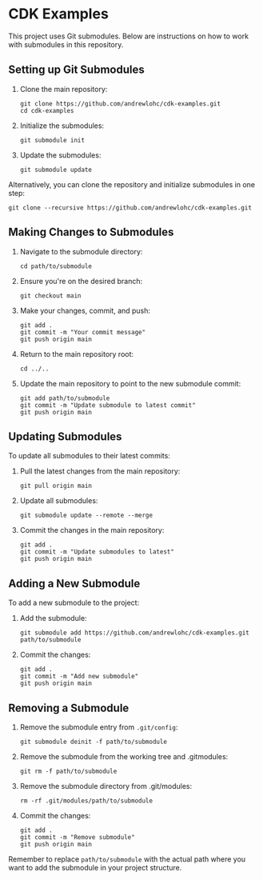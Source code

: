 # CDK Examples

This project uses Git submodules. Below are instructions on how to work with submodules in this repository.

## Setting up Git Submodules

1. Clone the main repository:
   ```
   git clone https://github.com/andrewlohc/cdk-examples.git
   cd cdk-examples
   ```

2. Initialize the submodules:
   ```
   git submodule init
   ```

3. Update the submodules:
   ```
   git submodule update
   ```

Alternatively, you can clone the repository and initialize submodules in one step:
```
git clone --recursive https://github.com/andrewlohc/cdk-examples.git
```

## Making Changes to Submodules

1. Navigate to the submodule directory:
   ```
   cd path/to/submodule
   ```

2. Ensure you're on the desired branch:
   ```
   git checkout main
   ```

3. Make your changes, commit, and push:
   ```
   git add .
   git commit -m "Your commit message"
   git push origin main
   ```

4. Return to the main repository root:
   ```
   cd ../..
   ```

5. Update the main repository to point to the new submodule commit:
   ```
   git add path/to/submodule
   git commit -m "Update submodule to latest commit"
   git push origin main
   ```

## Updating Submodules

To update all submodules to their latest commits:

1. Pull the latest changes from the main repository:
   ```
   git pull origin main
   ```

2. Update all submodules:
   ```
   git submodule update --remote --merge
   ```

3. Commit the changes in the main repository:
   ```
   git add .
   git commit -m "Update submodules to latest"
   git push origin main
   ```

## Adding a New Submodule

To add a new submodule to the project:

1. Add the submodule:
   ```
   git submodule add https://github.com/andrewlohc/cdk-examples.git path/to/submodule
   ```

2. Commit the changes:
   ```
   git add .
   git commit -m "Add new submodule"
   git push origin main
   ```

## Removing a Submodule

1. Remove the submodule entry from `.git/config`:
   ```
   git submodule deinit -f path/to/submodule
   ```

2. Remove the submodule from the working tree and .gitmodules:
   ```
   git rm -f path/to/submodule
   ```

3. Remove the submodule directory from .git/modules:
   ```
   rm -rf .git/modules/path/to/submodule
   ```

4. Commit the changes:
   ```
   git add .
   git commit -m "Remove submodule"
   git push origin main
   ```

Remember to replace `path/to/submodule` with the actual path where you want to add the submodule in your project structure.

